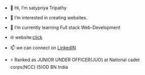 - 👋 Hi, I’m satypriya Tripathy
- 👀 I’m interested in creating websites.
- 🌱 I’m currently learning Full stack Web-Development
- 🌐 website:[click](https://satyapt001.github.io/Sp_t/)
- 📫 we can connect on  [LinkedIN](https://www.linkedin.com/in/satyapt/)

- ⚡ Ranked as JUNIOR UNDER OFFICER(JUO) at National cadet corps(NCC) (5)OD BN India
<!---
Satyapt001/Satyapt001 is a ✨ special ✨ repository because its `README.md` (this file) appears on your GitHub profile.
You can click the Preview link to take a look at your changes.
--->
